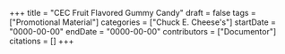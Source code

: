 +++
title = "CEC Fruit Flavored Gummy Candy"
draft = false
tags = ["Promotional Material"]
categories = ["Chuck E. Cheese's"]
startDate = "0000-00-00"
endDate = "0000-00-00"
contributors = ["Documentor"]
citations = []
+++

